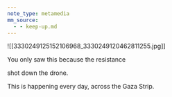 ```yaml
---
note_type: metamedia
mm_source:
  - - keep-up.md
---
```


![[3330249125152106968_3330249120462811255.jpg]]

You only saw this
because the resistance

shot down the drone.

This is happening every day,
across the Gaza Strip.


